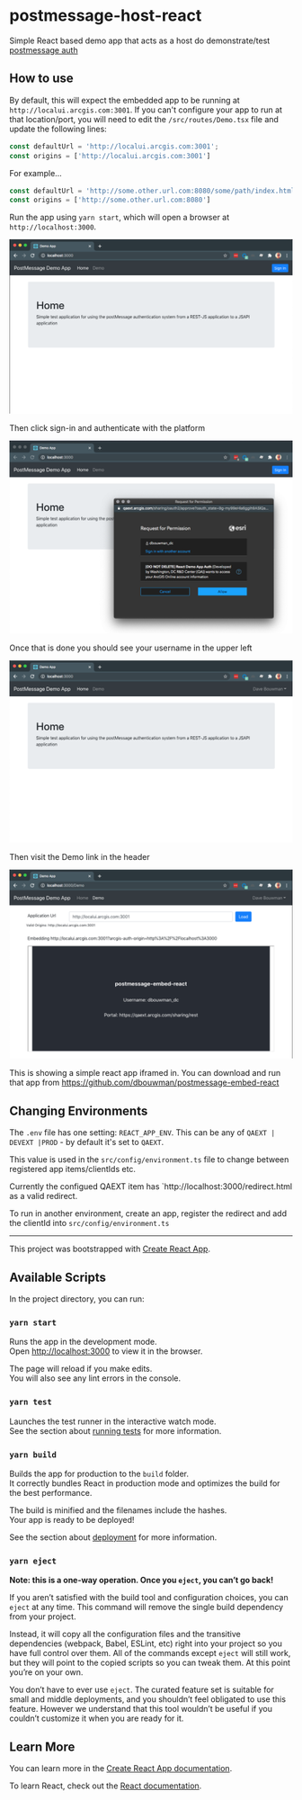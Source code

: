 # postmessage-host-react

Simple React based demo app that acts as a host do demonstrate/test [postmessage auth](https://esri.github.io/arcgis-rest-js/api/auth/UserSession/#enablePostMessageAuth)

## How to use

By default, this will expect the embedded app to be running at `http://localui.arcgis.com:3001`. If you can't configure your app to run at that location/port, you will need to edit the `/src/routes/Demo.tsx` file and update the following lines:

```js
const defaultUrl = 'http://localui.arcgis.com:3001';
const origins = ['http://localui.arcgis.com:3001']
```

For example...
```js
const defaultUrl = 'http://some.other.url.com:8080/some/path/index.html?more=params';
const origins = ['http://some.other.url.com:8080']
```

Run the app using `yarn start`, which will open a browser at `http://localhost:3000`. 

![Demo App](./images/demo-1.png)

Then click sign-in and authenticate with the platform


![Authenticate](./images/demo-2.png)

Once that is done you should see your username in the upper left


![After Authentication](./images/demo-3.png)

Then visit the Demo link in the header


![Demo App](./images/demo-4.png)

This is showing a simple react app iframed in. You can download and run that app from https://github.com/dbouwman/postmessage-embed-react



## Changing Environments
The `.env` file has one setting: `REACT_APP_ENV`. This can be any of `QAEXT | DEVEXT |PROD` - by default it's set to `QAEXT`.

This value is used in the `src/config/environment.ts` file to change between registered app items/clientIds etc.

Currently the configued QAEXT item has `http://localhost:3000/redirect.html as a valid redirect.

To run in another environment, create an app, register the redirect and add the clientId into `src/config/environment.ts`




---

This project was bootstrapped with [Create React App](https://github.com/facebook/create-react-app).

## Available Scripts

In the project directory, you can run:

### `yarn start`

Runs the app in the development mode.<br />
Open [http://localhost:3000](http://localhost:3000) to view it in the browser.

The page will reload if you make edits.<br />
You will also see any lint errors in the console.

### `yarn test`

Launches the test runner in the interactive watch mode.<br />
See the section about [running tests](https://facebook.github.io/create-react-app/docs/running-tests) for more information.

### `yarn build`

Builds the app for production to the `build` folder.<br />
It correctly bundles React in production mode and optimizes the build for the best performance.

The build is minified and the filenames include the hashes.<br />
Your app is ready to be deployed!

See the section about [deployment](https://facebook.github.io/create-react-app/docs/deployment) for more information.

### `yarn eject`

**Note: this is a one-way operation. Once you `eject`, you can’t go back!**

If you aren’t satisfied with the build tool and configuration choices, you can `eject` at any time. This command will remove the single build dependency from your project.

Instead, it will copy all the configuration files and the transitive dependencies (webpack, Babel, ESLint, etc) right into your project so you have full control over them. All of the commands except `eject` will still work, but they will point to the copied scripts so you can tweak them. At this point you’re on your own.

You don’t have to ever use `eject`. The curated feature set is suitable for small and middle deployments, and you shouldn’t feel obligated to use this feature. However we understand that this tool wouldn’t be useful if you couldn’t customize it when you are ready for it.

## Learn More

You can learn more in the [Create React App documentation](https://facebook.github.io/create-react-app/docs/getting-started).

To learn React, check out the [React documentation](https://reactjs.org/).
